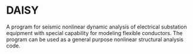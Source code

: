 # DAISY
A program for seismic nonlinear dynamic analysis of electrical substation equipment with special capability for modeling flexible conductors. The program can be used as a general purpose nonlinear structural analysis code.
